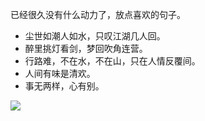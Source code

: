 已经很久没有什么动力了，放点喜欢的句子。

- 尘世如潮人如水，只叹江湖几人回。
- 醉里挑灯看剑，梦回吹角连营。
- 行路难，不在水，不在山，只在人情反覆间。
- 人间有味是清欢。
- 事无两样，心有别。

![](https://github-readme-stats.vercel.app/api?username=AlgoYu)